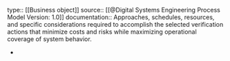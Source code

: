 type:: [[Business object]]
source:: [[@Digital Systems Engineering Process Model Version: 1.0]]
documentation:: Approaches, schedules, resources, and specific considerations required to accomplish the selected verification actions that minimize costs and risks while maximizing operational coverage of system behavior.

-